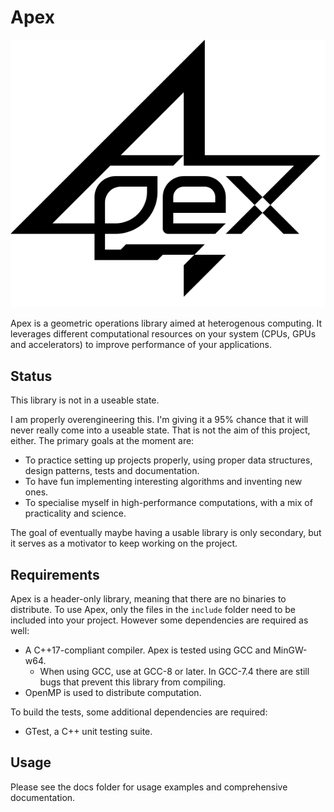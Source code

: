 Apex
====
![Apex logo](doc/res/logo.svg)

Apex is a geometric operations library aimed at heterogenous computing. It leverages different computational resources on your system (CPUs, GPUs and accelerators) to improve performance of your applications.

Status
----
This library is not in a useable state.

I am properly overengineering this. I'm giving it a 95% chance that it will never really come into a useable state. That is not the aim of this project, either. The primary goals at the moment are:
* To practice setting up projects properly, using proper data structures, design patterns, tests and documentation.
* To have fun implementing interesting algorithms and inventing new ones.
* To specialise myself in high-performance computations, with a mix of practicality and science.

The goal of eventually maybe having a usable library is only secondary, but it serves as a motivator to keep working on the project.

Requirements
----
Apex is a header-only library, meaning that there are no binaries to distribute. To use Apex, only the files in the `include` folder need to be included into your project. However some dependencies are required as well:
* A C++17-compliant compiler. Apex is tested using GCC and MinGW-w64.
  * When using GCC, use at GCC-8 or later. In GCC-7.4 there are still bugs that prevent this library from compiling.
* OpenMP is used to distribute computation.

To build the tests, some additional dependencies are required:
* GTest, a C++ unit testing suite.

Usage
----
Please see the docs folder for usage examples and comprehensive documentation.